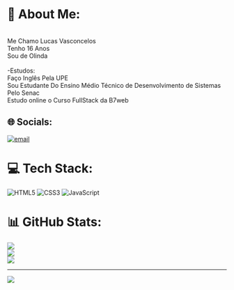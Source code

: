 # 💫 About Me:
<br>Me Chamo Lucas Vasconcelos<br>Tenho 16 Anos<br>Sou de Olinda<br><br> -Estudos:<br>Faço Inglês Pela UPE<br>Sou Estudante Do Ensino Médio Técnico de Desenvolvimento de Sistemas Pelo Senac<br>Estudo online o Curso FullStack da B7web


## 🌐 Socials:
[![email](https://img.shields.io/badge/Email-D14836?logo=gmail&logoColor=white)](mailto:lucasvasconcelos6909@gmail.com) 

# 💻 Tech Stack:
![HTML5](https://img.shields.io/badge/html5-%23E34F26.svg?style=for-the-badge&logo=html5&logoColor=white) ![CSS3](https://img.shields.io/badge/css3-%231572B6.svg?style=for-the-badge&logo=css3&logoColor=white) ![JavaScript](https://img.shields.io/badge/javascript-%23323330.svg?style=for-the-badge&logo=javascript&logoColor=%23F7DF1E)
# 📊 GitHub Stats:
![](https://github-readme-stats.vercel.app/api?username=y2lucas&theme=shadow_blue&hide_border=false&include_all_commits=false&count_private=false)<br/>
![](https://nirzak-streak-stats.vercel.app/?user=y2lucas&theme=shadow_blue&hide_border=false)<br/>
![](https://github-readme-stats.vercel.app/api/top-langs/?username=y2lucas&theme=shadow_blue&hide_border=false&include_all_commits=false&count_private=false&layout=compact)

---
[![](https://visitcount.itsvg.in/api?id=y2lucas&icon=0&color=0)](https://visitcount.itsvg.in)

<!-- Proudly created with GPRM ( https://gprm.itsvg.in ) -->
